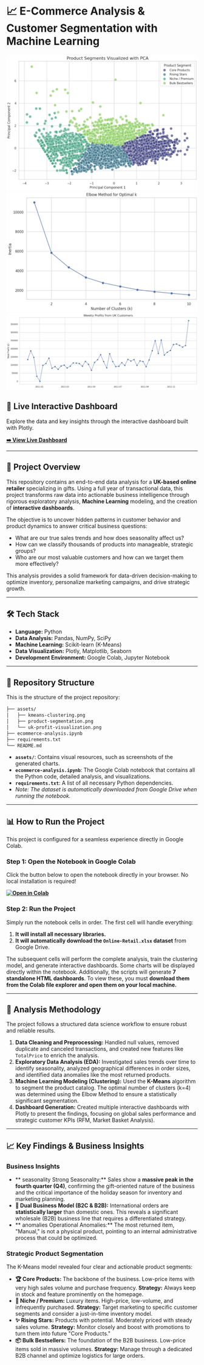 # 📈 E-Commerce Analysis & Customer Segmentation with Machine Learning

![K-Means Clustering Elbow Method](Assets/kmeans-clustering.png)
![Product Segmentation Visualization](Assets/product-segmentation.png)
![UK Profit Visualization](Assets/uk-profit-visualization.png)

## 🚀 Live Interactive Dashboard

Explore the data and key insights through the interactive dashboard built with Plotly.

**[➡️ View Live Dashboard](https://78a5a393-d942-4685-9c26-e318f671f8e9.plotly.app/)**

---

## 📝 Project Overview

This repository contains an end-to-end data analysis for a **UK-based online retailer** specializing in gifts. Using a full year of transactional data, this project transforms raw data into actionable business intelligence through rigorous exploratory analysis, **Machine Learning** modeling, and the creation of **interactive dashboards**.

The objective is to uncover hidden patterns in customer behavior and product dynamics to answer critical business questions:
- What are our true sales trends and how does seasonality affect us?
- How can we classify thousands of products into manageable, strategic groups?
- Who are our most valuable customers and how can we target them more effectively?

This analysis provides a solid framework for data-driven decision-making to optimize inventory, personalize marketing campaigns, and drive strategic growth.

---

## 🛠️ Tech Stack

- **Language:** Python
- **Data Analysis:** Pandas, NumPy, SciPy
- **Machine Learning:** Scikit-learn (K-Means)
- **Data Visualization:** Plotly, Matplotlib, Seaborn
- **Development Environment:** Google Colab, Jupyter Notebook

---

## 📂 Repository Structure

This is the structure of the project repository:

```
├── assets/
│   ├── kmeans-clustering.png
│   ├── product-segmentation.png
│   └── uk-profit-visualization.png
├── ecommerce-analysis.ipynb
├── requirements.txt
└── README.md
```

- **`assets/`**: Contains visual resources, such as screenshots of the generated charts.
- **`ecommerce-analysis.ipynb`**: The Google Colab notebook that contains all the Python code, detailed analysis, and visualizations.
- **`requirements.txt`**: A list of all necessary Python dependencies.
- *Note: The dataset is automatically downloaded from Google Drive when running the notebook.*

---

## 📊 How to Run the Project

This project is configured for a seamless experience directly in Google Colab.

### **Step 1: Open the Notebook in Google Colab**

Click the button below to open the notebook directly in your browser. No local installation is required!

**[![Open in Colab](https://colab.research.google.com/assets/colab-badge.svg)](https://colab.research.google.com/github/eppursimuove9/E-commerce-Sales-Analysis/blob/main/ecommerce_analysis.ipynb)**

### **Step 2: Run the Project**

Simply run the notebook cells in order. The first cell will handle everything:
1.  **It will install all necessary libraries.**
2.  **It will automatically download the `Online-Retail.xlsx` dataset** from Google Drive.

The subsequent cells will perform the complete analysis, train the clustering model, and generate interactive dashboards. Some charts will be displayed directly within the notebook. Additionally, the scripts will generate **7 standalone HTML dashboards**. To view these, you must **download them from the Colab file explorer and open them on your local machine.**

---

## 🧠 Analysis Methodology

The project follows a structured data science workflow to ensure robust and reliable results.

1.  **Data Cleaning and Preprocessing:** Handled null values, removed duplicate and canceled transactions, and created new features like `TotalPrice` to enrich the analysis.
2.  **Exploratory Data Analysis (EDA):** Investigated sales trends over time to identify seasonality, analyzed geographical differences in order sizes, and identified data anomalies like the most returned products.
3.  **Machine Learning Modeling (Clustering):** Used the **K-Means** algorithm to segment the product catalog. The optimal number of clusters (k=4) was determined using the Elbow Method to ensure a statistically significant segmentation.
4.  **Dashboard Generation:** Created multiple interactive dashboards with Plotly to present the findings, focusing on global sales performance and strategic customer KPIs (RFM, Market Basket Analysis).

---

## 📈 Key Findings & Business Insights

### **Business Insights**
- ** seasonality Strong Seasonality:** Sales show a **massive peak in the fourth quarter (Q4)**, confirming the gift-oriented nature of the business and the critical importance of the holiday season for inventory and marketing planning.
- **🛒 Dual Business Model (B2C & B2B):** International orders are **statistically larger** than domestic ones. This reveals a significant wholesale (B2B) business line that requires a differentiated strategy.
- ** anomalies Operational Anomalies:** The most returned item, "Manual," is not a physical product, pointing to an internal administrative process that could be optimized.

### **Strategic Product Segmentation**
The K-Means model revealed four clear and actionable product segments:

- **🏆 Core Products:** The backbone of the business. Low-price items with very high sales volume and purchase frequency. **Strategy:** Always keep in stock and feature prominently on the homepage.
- **💎 Niche / Premium:** Luxury items. High-price, low-volume, and infrequently purchased. **Strategy:** Target marketing to specific customer segments and consider a just-in-time inventory model.
- **✨ Rising Stars:** Products with potential. Moderately priced with steady sales volume. **Strategy:** Monitor closely and boost with promotions to turn them into future "Core Products."
- **📦 Bulk Bestsellers:** The foundation of the B2B business. Low-price items sold in massive volumes. **Strategy:** Manage through a dedicated B2B channel and optimize logistics for large orders.
